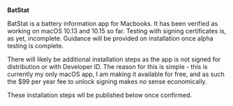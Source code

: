 **BatStat**

BatStat is a battery information app for Macbooks. It has been verified as working on macOS 10.13 and 10.15 so far. Testing with signing certificates is, as yet, incomplete. Guidance will be provided on installation once alpha testing is complete. 

There will likely be additional installation steps as the app is not signed for distribution or with Developer ID. The reason for this is simple - this is currently my only macOS app, I am making it available for free, and as such the $99 per year fee to unlock signing makes no sense economically.

These installation steps wll be published below once confirmed.
